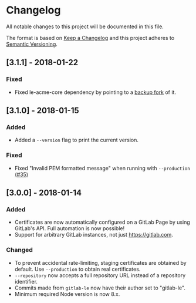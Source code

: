 # Changelog
All notable changes to this project will be documented in this file.

The format is based on [Keep a Changelog](http://keepachangelog.com/en/1.0.0/)
and this project adheres to [Semantic Versioning](http://semver.org/spec/v2.0.0.html).

## [3.1.1] - 2018-01-22

### Fixed

- Fixed le-acme-core dependency by pointing to a [backup fork](https://github.com/rolodato/le-acme-core) of it.

## [3.1.0] - 2018-01-15

### Added

- Added a `--version` flag to print the current version.

### Fixed

- Fixed "Invalid PEM formatted message" when running with `--production` [(#35)](https://github.com/rolodato/gitlab-letsencrypt/issues/35)

## [3.0.0] - 2018-01-14

### Added
- Certificates are now automatically configured on a GitLab Page by using GitLab's API.
Full automation is now possible!
- Support for arbitrary GitLab instances, not just https://gitlab.com.

### Changed
- To prevent accidental rate-limiting, staging certificates are obtained by default. Use `--production` to obtain real certificates.
- `--repository` now accepts a full repository URL instead of a repository identifier.
- Commits made from `gitlab-le` now have their author set to "gitlab-le".
- Minimum required Node version is now 8.x.
